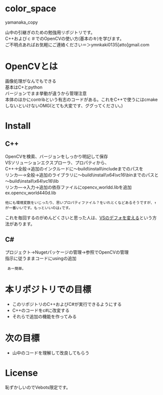 # color_space
yamanaka_copy

山中の引継ぎのための勉強用リポジトリです。<br>
C++およびｃ＃でのOpenCVの使い方(基本のキ)を学びます。<br>
ご不明点あればお気軽にご連絡ください＝＞ymnkaki0135[atto]gmail.com<br>
 
# OpenCVとは
画像処理がなんでもできる<br>
基本はC+とpython<br>
バージョンでまま挙動が違うから管理注意<br>
本体のほかにcontribという有志のコードがある。これをC++で使うにはcmakeしないといけないOMG(とても大変です、ググってください。)<br>
 
# Install
## C++
OpenCVを検索、バージョンをしっかり明記して保存<br>
VSソリューションエクスプローラ、プロパティから、<br>
C++->全般->追加のインクルードに～build\install\includeまでのパスを<br>
リンカ―->全般->追加のライブラリに～build\install\x64\vc16\binまでのパスと～build\install\x64\vc16\lib<br>
リンカ―->入力->追加の依存ファイルにopencv_world<version>d.libを追加 ex.opencv_world440d.lib<br>
 ```
 他にも環境変数をいじったり、思いプロパティファイル？をいれとくなどあるそうですが、↑が一番いいです。もっといいのは↓です。
```
これを毎回するのがめんどくさいと思った人は、[VSのデフォを変える](https://detail.chiebukuro.yahoo.co.jp/qa/question_detail/q11111008231)という方法があります。<br>

 ## C#
 プロジェクト->Nugetパッケージの管理->参照でOpenCVの管理<br>
 指示に従うままコードにusingの追加<br>
```
 あー簡単。
```
 
 # 本リポジトリでの目標
 * このリポジトリのC++およびC#が実行できるようにする
 * C++のコードをc#に改変する
 * それらで追加の機能を作ってみる
 
  # 次の目標
 * 山中のコードを理解して改良してもらう
 
# License
恥ずかしいのでVebots限定です。
